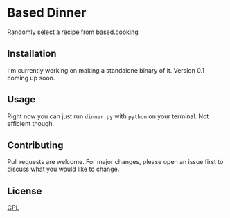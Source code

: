 # Based Dinner

Randomly select a recipe from [based.cooking](https://github.com/LukeSmithxyz/based.cooking)

## Installation

I'm currently working on making a standalone binary of it. Version 0.1 coming up soon.

## Usage

Right now you can just run ```dinner.py``` with ```python``` on your terminal. Not efficient though.

## Contributing

Pull requests are welcome. For major changes, please open an issue first to discuss what you would like to change.

## License

[GPL](https://choosealicense.com/licenses/gpl-3.0/)
